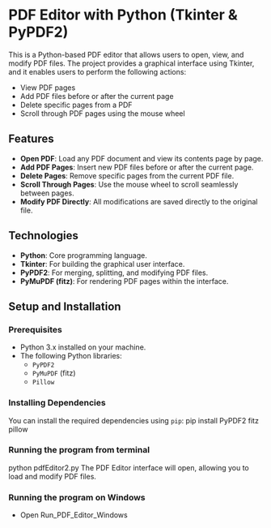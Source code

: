 # PDF Editor with Python (Tkinter & PyPDF2)

This is a Python-based PDF editor that allows users to open, view, and modify PDF files. The project provides a graphical interface using Tkinter, and it enables users to perform the following actions:

- View PDF pages
- Add PDF files before or after the current page
- Delete specific pages from a PDF
- Scroll through PDF pages using the mouse wheel

## Features
- **Open PDF**: Load any PDF document and view its contents page by page.
- **Add PDF Pages**: Insert new PDF files before or after the current page.
- **Delete Pages**: Remove specific pages from the current PDF file.
- **Scroll Through Pages**: Use the mouse wheel to scroll seamlessly between pages.
- **Modify PDF Directly**: All modifications are saved directly to the original file.

## Technologies
- **Python**: Core programming language.
- **Tkinter**: For building the graphical user interface.
- **PyPDF2**: For merging, splitting, and modifying PDF files.
- **PyMuPDF (fitz)**: For rendering PDF pages within the interface.

## Setup and Installation

### Prerequisites
- Python 3.x installed on your machine.
- The following Python libraries:
  - `PyPDF2`
  - `PyMuPDF` (fitz)
  - `Pillow`

### Installing Dependencies
You can install the required dependencies using `pip`:
pip install PyPDF2 fitz pillow

### Running the program from terminal
python pdfEditor2.py
The PDF Editor interface will open, allowing you to load and modify PDF files.

### Running the program on Windows
- Open Run_PDF_Editor_Windows
